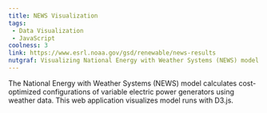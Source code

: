 ```yaml
---
title: NEWS Visualization
tags:
 - Data Visualization
 - JavaScript
coolness: 3
link: https://www.esrl.noaa.gov/gsd/renewable/news-results
nutgraf: Visualizing National Energy with Weather Systems (NEWS) model results on the web.
---
```


The National Energy with Weather Systems (NEWS) model calculates cost-optimized configurations of variable electric power generators using weather data. This web application visualizes model runs with D3.js.